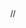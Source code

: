 // <!DOCTYPE html PUBLIC "-//W3C//DTD XHTML 1.0 Strict//EN" "http://www.w3.org/TR/xhtml1/DTD/xhtml1-strict.dtd">

<html xmlns="http://www.w3.org/1999/xhtml"><head>
  <meta http-equiv="content-type" content="text/html; charset=utf-8" />
  <title>Google Visualization API Sample</title>
  <script type="text/javascript" src="https://www.gstatic.com/charts/loader.js"></script>
  <script type="text/javascript">
    google.charts.load("current", {packages:['table']});
    google.charts.setOnLoadCallback(drawVisualization);
    function drawVisualization() {
      google.visualization.drawChart({
        "containerId": "visualization_div",
        "dataSourceUrl": "//www.google.com/fusiontables/gvizdata?tq=",
        "query":"SELECT 'Building Name', 'Country' FROM " +
                "13IhnuBzX0CHkluSJUjBtfhWsrllB0nSgbzbmcSb7" +
                " WHERE Country LIKE 'Canada' ",
        "refreshInterval": 5,
        "chartType": "Table",
        "options": {}
     });
    }
  </script>
</head>
<body style="font-family: Arial;border: 0 none;">
  <div id="visualization_div" style="width: 600px; height: 400px;"></div>
</body>
</html>
